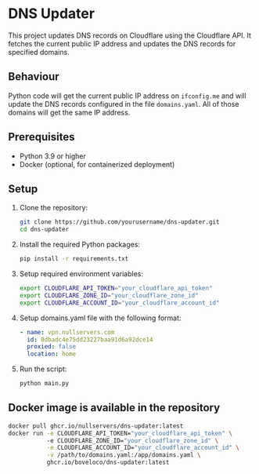 # DNS Updater

This project updates DNS records on Cloudflare using the Cloudflare API. It fetches the current public IP address and updates the DNS records for specified domains.

## Behaviour
Python code will get the current public IP address on `ifconfig.me` and will update the DNS records configured in the file `domains.yaml`.
All of those domains will get the same IP address.

## Prerequisites

- Python 3.9 or higher
- Docker (optional, for containerized deployment)

## Setup

1. Clone the repository:
    ```sh
    git clone https://github.com/yourusername/dns-updater.git
    cd dns-updater
    ```

2. Install the required Python packages:
    ```sh
    pip install -r requirements.txt
    ```

3. Setup required environment variables:
    ```sh
    export CLOUDFLARE_API_TOKEN="your_cloudflare_api_token"
    export CLOUDFLARE_ZONE_ID="your_cloudflare_zone_id"
    export CLOUDFLARE_ACCOUNT_ID="your_cloudflare_account_id"
    ```
4. Setup domains.yaml file with the following format:
    ```yaml
    - name: vpn.nullservers.com
      id: 0dbadc4e75dd23227baa91d6a92dce14
      proxied: false
      location: home
    ```
5. Run the script:
    ```sh
    python main.py
    ```
## Docker image is available in the repository

```bash
docker pull ghcr.io/nullservers/dns-updater:latest
docker run -e CLOUDFLARE_API_TOKEN="your_cloudflare_api_token" \ 
           -e CLOUDFLARE_ZONE_ID="your_cloudflare_zone_id" \
           -e CLOUDFLARE_ACCOUNT_ID="your_cloudflare_account_id" \
           -v /path/to/domains.yaml:/app/domains.yaml \
           ghcr.io/boveloco/dns-updater:latest
```
